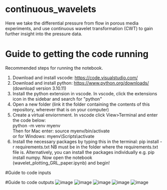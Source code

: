 # continuous_wavelets
Here we take the differential pressure from flow in porous media experiments, and use continuous wavelet transformation (CWT) to gain further insight into the pressure data. 

# Guide to getting the code running 
Recommended steps for running the notebook.

1. Download and install vscode: https://code.visualstudio.com/
2. Download and install python: https://www.python.org/downloads/ (download version 3.10.11)
3. Install the python extension in vscode. In vscode, click the extensions icon in the sidebar and search for "python"
4. Open a new folder (link it the folder containing the contents of this repository, wherever that is on your computer)
5. Create a virtual enviornment. In vscode click View>Terminal and enter the code below: <br> 
   python -m venv myenv <br> 
   Then for Mac enter: source myenv/bin/activate <br> 
   or for Windows: myenv\Scripts\activate 
7. Install the necessary packages by typing this in the terminal:
   pip install -r requirements.txt
   NB must be in the folder where the requirements.txt file is. Alternatively, you can install the packages individually e.g. pip install numpy.
   Now open the notebook (wavelet_plotting_GRL_paper.ipynb) and begin!

#Guide to code inputs 

#Guide to code outputs 
![image](https://github.com/cspurin/continuous_wavelets/assets/108369280/5e300e9b-edfd-4d25-a40d-58f58de95666)
![image](https://github.com/cspurin/continuous_wavelets/assets/108369280/696a0e3e-36bb-49fe-bd03-f4c4e7fc72d0)
![image](https://github.com/cspurin/continuous_wavelets/assets/108369280/8603a9af-fa22-4682-bcea-9ce7dac6f2d2)
![image](https://github.com/cspurin/continuous_wavelets/assets/108369280/831b4825-1d9b-400f-a293-ffc84eab23d2)
![image](https://github.com/cspurin/continuous_wavelets/assets/108369280/20455d8a-9607-4879-83be-031ea30474a3)
